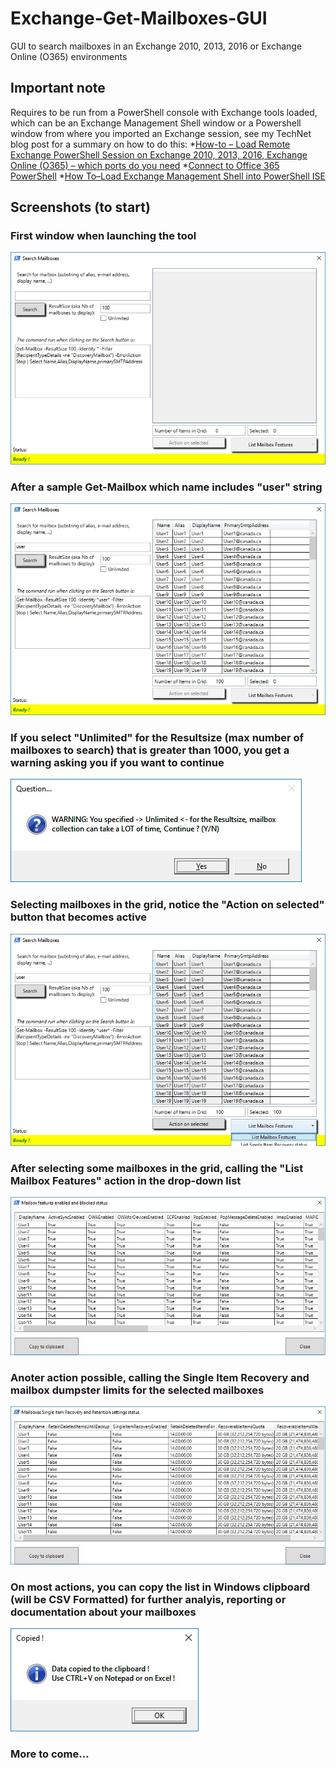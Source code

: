 # Exchange-Get-Mailboxes-GUI
GUI to search mailboxes in an Exchange 2010, 2013, 2016 or Exchange Online (O365) environments

## Important note

Requires to be run from a PowerShell console with Exchange tools loaded, which can be an Exchange Management Shell window or a Powershell window from where you imported an Exchange session, see my TechNet blog post for a summary on how to do this:
*[How-to – Load Remote Exchange PowerShell Session on Exchange 2010, 2013, 2016, Exchange Online (O365) – which ports do you need](https://blogs.technet.microsoft.com/samdrey/2018/04/06/how-to-load-remote-powershell-session-on-exchange-2010-2013-2016-exchange-online-o365-2/)
*[Connect to Office 365 PowerShell](https://docs.microsoft.com/en-us/office365/enterprise/powershell/connect-to-office-365-powershell)
*[How To–Load Exchange Management Shell into PowerShell ISE](https://blogs.technet.microsoft.com/samdrey/2017/12/17/how-to-load-exchange-management-shell-into-powershell-ise-2/)


## Screenshots (to start)

### First window when launching the tool
![screenshot1](DocResources/image0.jpg)

### After a sample Get-Mailbox which name includes "user" string
![screenshot2](DocResources/image1.jpg)

### If you select "Unlimited" for the Resultsize (max number of mailboxes to search) that is greater than 1000, you get a warning asking you if you want to continue
![screenshot3](DocResources/image-Question-LotsOfItems.jpg)

### Selecting mailboxes in the grid, notice the "Action on selected" button that becomes active
![screenshot4](DocResources/image-SelectForAction.jpg)

### After selecting some mailboxes in the grid, calling the "List Mailbox Features" action in the drop-down list
![screenshot5](DocResources/image-Action-ListMbxFeatures.jpg)

### Anoter action possible, calling the Single Item Recovery and mailbox dumpster limits for the selected mailboxes
![screenshot6](DocResources/image-Action-SingleItemRecoveryStatus.jpg)

### On most actions, you can copy the list in Windows clipboard (will be CSV Formatted) for further analyis, reporting or documentation about your mailboxes
![screenshot7](DocResources/image-copyToClipBoard.jpg)

### More to come...

